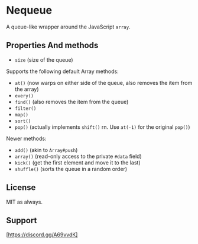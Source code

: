 # Nequeue
A queue-like wrapper around the JavaScript `array`.

## Properties And methods
- `size` (size of the queue)

Supports the following default Array methods:
- `at()` (now warps on either side of the queue, also removes the item from the array)
- `every()`
- `find()` (also removes the item from the queue)
- `filter()`
- `map()`
- `sort()`
- `pop()` (actually implements `shift()` rn. Use `at(-1)` for the original `pop()`)

Newer methods:
- `add()` (akin to `Array#push`)
- `array()` (read-only access to the private `#data` field)
- `kick()` (get the first element and move it to the last)
- `shuffle()` (sorts the queue in a random order)

## License
MIT as always.

## Support
[https://discord.gg/A69vvdK]